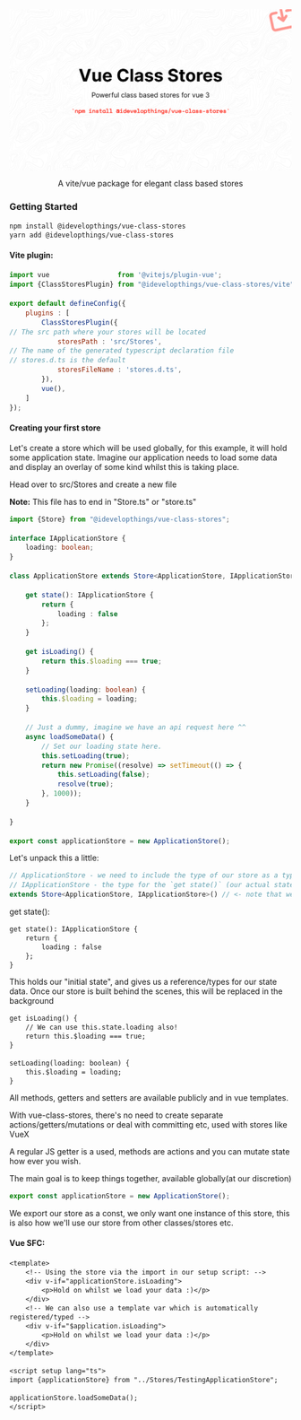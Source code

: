 <img align="center" src="/repository/banner.png"/>

<p align="center">
A vite/vue package for elegant class based stores
</p>

### Getting Started

```shell
npm install @idevelopthings/vue-class-stores
yarn add @idevelopthings/vue-class-stores
```

#### Vite plugin:

```js
import vue                 from '@vitejs/plugin-vue';
import {ClassStoresPlugin} from "@idevelopthings/vue-class-stores/vite";

export default defineConfig({
	plugins : [
		ClassStoresPlugin({
// The src path where your stores will be located
			storesPath : 'src/Stores',
// The name of the generated typescript declaration file
// stores.d.ts is the default
			storesFileName : 'stores.d.ts',
		}),
		vue(),
	]
});
```

#### Creating your first store

Let's create a store which will be used globally, for this example, it will hold some application state.
Imagine our application needs to load some data and display an overlay of some kind whilst this is taking place.

Head over to src/Stores and create a new file

**Note:** This file has to end in "Store.ts" or "store.ts"

```typescript
import {Store} from "@idevelopthings/vue-class-stores";

interface IApplicationStore {
	loading: boolean;
}

class ApplicationStore extends Store<ApplicationStore, IApplicationStore>() {

	get state(): IApplicationStore {
		return {
			loading : false
		};
	}

	get isLoading() {
		return this.$loading === true;
	}

	setLoading(loading: boolean) {
		this.$loading = loading;
	}

	// Just a dummy, imagine we have an api request here ^^
	async loadSomeData() {
		// Set our loading state here.
		this.setLoading(true);
		return new Promise((resolve) => setTimeout(() => {
			this.setLoading(false);
			resolve(true);
		}, 1000));
	}

}

export const applicationStore = new ApplicationStore();
```

Let's unpack this a little:

```typescript 
// ApplicationStore - we need to include the type of our store as a type param
// IApplicationStore - the type for the `get state()` (our actual state structure)
extends Store<ApplicationStore, IApplicationStore>() // <- note that we make a function call!
```

get state():

``` 
get state(): IApplicationStore {
	return {
		loading : false
	};
}
```

This holds our "initial state", and gives us a reference/types for our state data.
Once our store is built behind the scenes, this will be replaced in the background

```
get isLoading() {
	// We can use this.state.loading also!
	return this.$loading === true;
}

setLoading(loading: boolean) {
	this.$loading = loading;
}
```

All methods, getters and setters are available publicly and in vue templates.

With vue-class-stores, there's no need to create separate actions/getters/mutations or deal with committing etc, used with stores like VueX

A regular JS getter is a used, methods are actions and you can mutate state how ever you wish.

The main goal is to keep things together, available globally(at our discretion)

```typescript
export const applicationStore = new ApplicationStore();
```

We export our store as a const, we only want one instance of this store, this is also how we'll use our store from other classes/stores etc.

#### Vue SFC:

```vue
<template>
	<!-- Using the store via the import in our setup script: -->
	<div v-if="applicationStore.isLoading">
		<p>Hold on whilst we load your data :)</p>
	</div>
	<!-- We can also use a template var which is automatically registered/typed -->
	<div v-if="$application.isLoading">
		<p>Hold on whilst we load your data :)</p>
	</div>
</template>

<script setup lang="ts">
import {applicationStore} from "../Stores/TestingApplicationStore";

applicationStore.loadSomeData();
</script>
```
